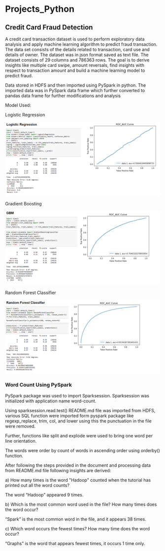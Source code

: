 # Projects_Python
<h2>Credit Card Fraud Detection</h2>
<p>A credit card transaction dataset is used to perform exploratory data analysis and apply machine learning algorithm to predict fraud transaction. The data set consists of the details related to transaction, card use and details of owner. The dataset was in json format saved as text file. The dataset consists of 29 columns and 786363 rows. The goal is to derive insights like multiple card swipe, amount reversals, find insights with respect to transaction amount and build a machine learning model to predict fraud.</p>
<p>Data stored in HDFS and then imported using PySpark in python. The imported data was in PySpark data frame which further converted to pandas data frame for further modifications and analysis</p>
<p>Model Used:</p>
<p>Logistic Regression</p>
<p>
    <img src="https://github.com/rkhatu97/Projects_Python/blob/master/Credit_card_fraud_detection/logistic_regression.png" />
</p>
<p>Gradient Boosting</p>
<p>
    <img src="https://github.com/rkhatu97/Projects_Python/blob/master/Credit_card_fraud_detection/GBM.png" />
</p>
<p>Random Forest Classifier</p>
<p>
    <img src="https://github.com/rkhatu97/Projects_Python/blob/master/Credit_card_fraud_detection/random_forest.png" />
</p>
<h3> Word Count Using PySpark</h3>
<p>PySpark package was used to import Sparksession. Sparksession was initialized with application name word-count.</p>
<p>Using sparksession.read.test() README.md file was imported from HDFS, various SQL function were imported form pyspark package like regexp_replace, trim, col, and lower using this the punctuation in the file were removed.</p>
<p>Further, functions like split and explode were used to bring one word per line orientation.</p>
<p>The words were order by count of words in ascending order using orderby() function.</p>
<p>After following the steps provided in the document and processing data from README.md file following insights are derived:</p>
<p>a)	How many times is the word "Hadoop" counted when the tutorial has printed out all the word counts?</p>
<p>The word “Hadoop” appeared 9 times.</p>
<p>b)	Which is the most common word used in the file? How many times does the word occur?</p>
<p>“Spark” is the most common word in the file, and it appears 38 times.</p>
<p>c)	Which word occurs the fewest times? How many time does the word occur?</p>
<p>“Graphs” is the word that appears fewest times, it occurs 1 time only.</p>




